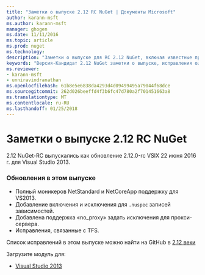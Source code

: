 ```yaml
---
title: "Заметки о выпуске 2.12 RC NuGet | Документы Microsoft"
author: karann-msft
ms.author: karann-msft
manager: ghogen
ms.date: 11/11/2016
ms.topic: article
ms.prod: nuget
ms.technology: 
description: "Заметки о выпуске для RC 2.12 NuGet, включая известные проблемы, исправленные ошибки, добавленные функции и DCR."
keywords: "Версия-Кандидат 2.12 NuGet заметки о выпуске, исправления ошибок, известные проблемы, добавлены функции, DCR"
ms.reviewer:
- karann-msft
- unniravindranathan
ms.openlocfilehash: 61b8e5e6838da4293d4d09499495a79044f68dce
ms.sourcegitcommit: 262d026beeffd4f3b6fc47d780a2f701451663a8
ms.translationtype: MT
ms.contentlocale: ru-RU
ms.lasthandoff: 01/25/2018
---
```

# <a name="nuget-212-rc-release-notes"></a>Заметки о выпуске 2.12 RC NuGet

2.12 NuGet-RC выпускались как обновление 2.12.0-rc VSIX 22 июня 2016 г. для Visual Studio 2013.

### <a name="updates-in-this-release"></a>Обновления в этом выпуске

* Полный моникеров NetStandard и NetCoreApp поддержку для VS2013.
* Добавление включения и исключения для `.nuspec` записей зависимостей.
* Добавлена поддержка «no_proxy» задать исключения для прокси-сервера.
* Исправления, связанные с TFS.

Список исправлений в этом выпуске можно найти на GitHub в [2.12 вехи](https://github.com/NuGet/Home/issues?q=milestone%3A2.12+is%3Aclosed)

Загрузите модуль для:

* [Visual Studio 2013](https://dist.nuget.org/visualstudio-2013-vsix/v2.12.0-rc/NuGet.Tools.vsix)
